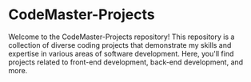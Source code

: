 # CodeMaster-Projects
Welcome to the CodeMaster-Projects repository! This repository is a collection of diverse coding projects that demonstrate my skills and expertise in various areas of software development. Here, you'll find projects related to front-end development, back-end development, and more.
